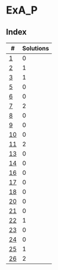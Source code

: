 # ExA_P

## Index

| #             | Solutions |
| ------------- | --------- |
| [1](1.md)     | 0         |
| [2](2.md)     | 1         |
| [3](3.md)     | 1         |
| [5](5.md)     | 0         |
| [6](6.md)     | 0         |
| [7](7.md)     | 2         |
| [8](8.md)     | 0         |
| [9](9.md)     | 0         |
| [10](10.md)   | 0         |
| [11](11.md)   | 2         |
| [13](13.md)   | 0         |
| [14](14.md)   | 0         |
| [16](16.md)   | 0         |
| [17](17.md)   | 0         |
| [18](18.md)   | 0         |
| [20](20.md)   | 0         |
| [21](21.md)   | 0         |
| [22](22.md)   | 1         |
| [23](23.md)   | 0         |
| [24](24.md)   | 0         |
| [25](25.md)   | 1         |
| [26](26.md)   | 2         |
